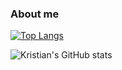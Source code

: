 ### About me

[![Top Langs](https://github-readme-stats.vercel.app/api/top-langs/?username=kjgarza&layout=compact&langs_count=10&hide=html,jupyter+notebook,php,web+ontology+language,css&orgs=datacite)](https://github.com/anuraghazra/github-readme-stats)


![Kristian's GitHub stats](https://github-readme-stats.vercel.app/api?username=kjgarza&show_icons=true&theme=radical)



